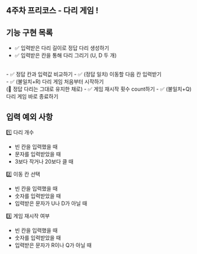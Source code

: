 ## 4주차 프리코스 - 다리 게임 !

## 기능 구현 목록
- ✅ 입력받은 다리 길이로 정답 다리 생성하기
- ✅ 입력받은 칸을 통해 다리 그리기 (U, D 두 개)
<br>
  - ✅ 정답 칸과 입력값 비교하기
  - ✅ (정답 일치) 이동할 다음 칸 입력받기
  <br>
  - ✅ (불일치+R) 다리 게임 처음부터 시작하기
    <br>
    (💢 정답 다리는 그대로 유지한 채로)
    - ✅ 게임 재시작 횟수 count하기 
  - ✅ (불일치+Q) 다리 게임 바로 종료하기

## 입력 예외 사항
1️⃣ 다리 개수
<br>
- 빈 칸을 입력했을 때
- 문자를 입력받았을 때
- 3보다 작거나 20보다 클 때

2️⃣ 이동 칸 선택
<br>
- 빈 칸을 입력했을 때
- 숫자를 입력받았을 때
- 입력받은 문자가 U나 D가 아닐 때

3️⃣ 게임 재시작 여부
<br>
- 빈 칸을 입력했을 때
- 숫자를 입력받았을 때
- 입력받은 문자가 R이나 Q가 아닐 때